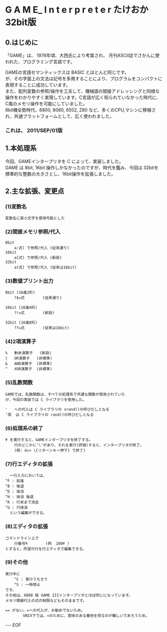 #	G A M E_ I n t e r p r e t e r  たけおか32bit版  

##  0.はじめに  

  「GAME」は、 1978年頃、大西氏により考案され、 月刊ASCII誌でさかんに使われた、プログラミング言語です。  

  GAMEの言語セマンティックスは BASIC とほとんど同じです。  
  が、その字面上の文法は記号を多用することにより、プログラムをコンパクトに表現することに成功しています。  
  また、配列変数の参照/操作を工夫して、機械語の間接アドレッシングと同様な操作をわかりやすく実現しています。C言語が広く知られていなかった時代に、C風のメモリ操作を可能にしていました。  
  8bit機全勢時代、6800, 8080, 6502, Z80 など、多くのCPU,マシンに移植され、共通プラットフォームとして、広く使われました。  

### これは、 2011/SEP/01版

##  1.本処理系

  今回、GAMEインタープリタを C によって、実装しました。  
  GAME は 8bit, 16bit 操作しかなかったのですが、時代を鑑み、今回は 32bitを標準的な整数の大きさとし、16bit操作を拡張しました。  


##  2.主な拡張、変更点

###  (1)変数名
	変数名に英小文字を使用可能とした  

###  (2)間接メモリ参照/代入  
	8bit  
		a:式) で参照/代入 (従来通り)  
	16bit  
		a[式) で参照/代入 (新設)  
	32bit  
		a(式) で参照/代入 (従来は16bit)  

###  (3)数値プリント出力  
	8bit (16進2桁)  
		?$=式		(従来通り)  

	16bit (16進4桁)  
		?!=式		(新設)  

	32bit (16進8桁)  
		??=式		(従来は16bit)  


###  (4)2項演算子
	%	剰余演算子	(新設)  
	|	OR演算子	(非標準)  
	&	AND演算子	(非標準)  
	^	XOR演算子	(非標準)  

###  (5)乱数関数  
	GAMEでは、乱数関数は、すべての処理系で共通な関数が使用されていた  
	が、今回の実装では C ライブラリを使用した。  

	'	への代入は C ライブラリの srand()の呼びだしとなる  
	'項	は C ライブラリの rand()の呼びだしとなる  

###  (6)処理系の終了  
	¥ を実行すると、GAMEインタープリタを終了する。  
        行のどこかに'\'があり、それを実行(評価)すると、インタープリタが終了。  
        (例: G>> \[リターンキー押下] で終了)  

###  (7)行エディタの拡張  
      一行入力においては、  
	^F : 前進  
	^B : 後退  
	^D : 抹消  
	^H : 抹消 後退  
	^K : 行末まで消去  
	^U : 行抹消  
      という編集ができる。  

###  (8)エディタの拡張
	コマンドライン上で  
		行番号¥		(例  100¥ )  
	とすると、所望の行を行エディタで編集できる。  

###  (9)その他
	実行中に  
		^C : 実行うちきり  
		^S : 一時停止  
	です。  
	その他は、6800 版 GAME IIIインタープリタとほぼ同じになっています。  
	メモリ間接代入の式の制限などもそのままです。  

	== がない。=への代入が、お勧めでないため。  
            UNIX下では、=のために、意味のある番地を得るのが難しいであろうため。  

--- EOF
